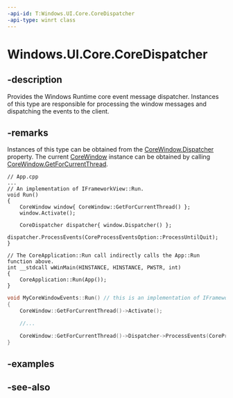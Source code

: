 ```yaml
---
-api-id: T:Windows.UI.Core.CoreDispatcher
-api-type: winrt class
---
```


<!-- Class syntax.
public class CoreDispatcher : Windows.UI.Core.ICoreAcceleratorKeys, Windows.UI.Core.ICoreDispatcher, Windows.UI.Core.ICoreDispatcher2, Windows.UI.Core.ICoreDispatcherWithTaskPriority
-->

# Windows.UI.Core.CoreDispatcher

## -description
Provides the Windows Runtime core event message dispatcher. Instances of this type are responsible for processing the window messages and dispatching the events to the client.

## -remarks
Instances of this type can be obtained from the [CoreWindow.Dispatcher](coredispatcher.md) property. The current [CoreWindow](corewindow.md) instance can be obtained by calling [CoreWindow.GetForCurrentThread](corewindow_getforcurrentthread.md).

```cppwinrt
// App.cpp
...
// An implementation of IFrameworkView::Run.
void Run()
{
    CoreWindow window{ CoreWindow::GetForCurrentThread() };
    window.Activate();

    CoreDispatcher dispatcher{ window.Dispatcher() };
    dispatcher.ProcessEvents(CoreProcessEventsOption::ProcessUntilQuit);
}

// The CoreApplication::Run call indirectly calls the App::Run function above.
int __stdcall wWinMain(HINSTANCE, HINSTANCE, PWSTR, int)
{
    CoreApplication::Run(App());
}
```

```cpp
void MyCoreWindowEvents::Run() // this is an implementation of IFrameworkView::Run() used to show context. It is called by CoreApplication::Run().
{
    CoreWindow::GetForCurrentThread()->Activate();

    //...

    CoreWindow::GetForCurrentThread()->Dispatcher->ProcessEvents(CoreProcessEventsOption::ProcessUntilQuit);
}
```

## -examples

## -see-also